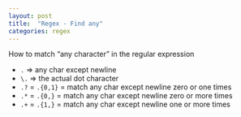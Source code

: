 ```yaml
---
layout: post
title:  "Regex - Find any"
categories: regex
---
```


How to match “any character” in the regular expression

- `.` => any char except newline
- `\.` => the actual dot character
- `.?` = `.{0,1}` = match any char except newline zero or one times
- `.*` = `.{0,}` = match any char except newline zero or more times
- `.+` = `.{1,}` = match any char except newline one or more times